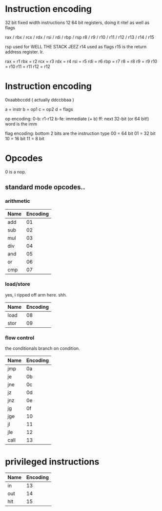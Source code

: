 # Instruction encoding

32 bit fixed width instructions
12 64 bit registers, doing it rite!
as well as flags

rax / rbx / rcx / rdx / rsi / rdi / rbp / rsp
r8 / r9  / r10  / r11 / r12 / r13 / r14 / r15

rsp used for WELL THE STACK JEEZ
r14 used as flags
r15 is the return address register. lr.

rax = r1
rbx = r2
rcx = r3
rdx = r4
rsi = r5
rdi = r6
rbp = r7
r8  = r8
r9  = r9
r10 = r10
r11 = r11
r12 = r12

# Instruction encoding

0xaabbccdd
( actually ddccbbaa )


a = instr
b = op1
c = op2
d = flags

op encoding:
0-b: r1-r12
b-fe: immediate (+ b)
ff: next 32-bit (or 64 bit!) word is the imm

flag encoding:
bottom 2 bits are the instruction type
00 = 64 bit
01 = 32 bit
10 = 16 bit
11 = 8 bit

# Opcodes

0 is a nop.

## standard mode opcodes..
### arithmetic

| Name | Encoding
|------|---------------------------------
| add  | 01
| sub  | 02
| mul  | 03
| div  | 04
| and  | 05
| or   | 06
| cmp  | 07

### load/store

yes, i ripped off arm here. shh.

| Name | Encoding
|------|--------------------------------
| load | 08
| stor | 09 

### flow control

the conditionals branch on condition.

| Name | Encoding
|------|--------------------------------
| jmp  | 0a
| je   | 0b
| jne  | 0c
| jz   | 0d
| jnz  | 0e
| jg   | 0f
| jge  | 10
| jl   | 11
| jle  | 12
| call | 13

# privileged instructions

| Name | Encoding
|------|--------------------------------
| in   | 13
| out  | 14
| hlt  | 15

